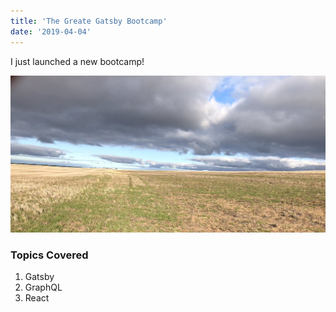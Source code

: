 ```yaml
---
title: 'The Greate Gatsby Bootcamp'
date: '2019-04-04'
---
```


I just launched a new bootcamp!

![Grass](./grass.jpg)

### Topics Covered

1. Gatsby
2. GraphQL
3. React